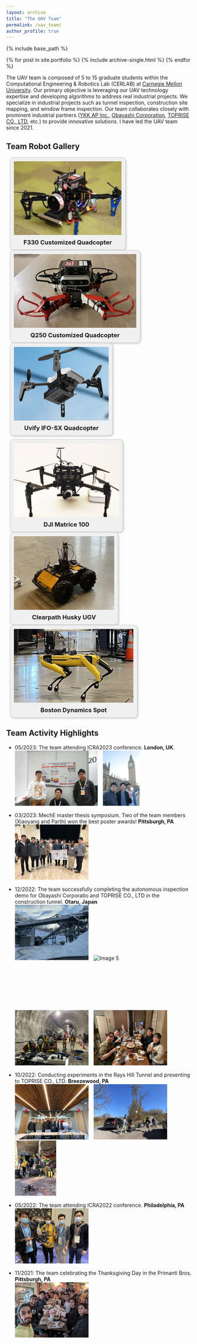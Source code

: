 ```yaml
---
layout: archive
title: "The UAV Team"
permalink: /uav_team/
author_profile: true
---
```


{% include base_path %}


{% for post in site.portfolio %}
  {% include archive-single.html %}
{% endfor %}

The UAV team is composed of 5 to 15 graduate students within the Computational Engineering & Robotics Lab (CERLAB) at [Carnegie Mellon University](https://www.cmu.edu/). Our primary objective is leveraging our UAV technology expertise and developing algorithms to address real industrial projects. We specialize in industrial projects such as tunnel inspection, construction site mapping, and window frame inspection. Our team collaborates closely with prominent industrial partners ([YKK AP Inc.](https://www.ykkap.com/), [Obayashi Corporation](https://www.obayashi.co.jp/en/), [TOPRISE CO., LTD](https://www.toprise.jp/), etc.) to provide innovative solutions. I have led the UAV team since 2021.

Team Robot Gallery
------
<div style="display: flex; justify-content: space-between; margin: 10px; flex-wrap: wrap;">
    <!-- First Block -->
    <div style="text-align: center; border: 1px solid #ccc; background-color: #f0f0f0; padding: 10px; box-shadow: 2px 2px 5px rgba(0,0,0,0.2); border-radius: 10px;">
        <div style="height: 200px; overflow: hidden;">
            <img src="/images/big_drone.jpg" alt="Image 1" style="width: auto; height: 100%;">
        </div>
        <h3 style="margin-top: 10px; margin-bottom: 0;">F330 Customized Quadcopter</h3>
    </div>
    <!-- Second Block -->
    <div style="text-align: center; border: 1px solid #ccc; background-color: #f0f0f0; padding: 10px; box-shadow: 2px 2px 5px rgba(0,0,0,0.2); border-radius: 10px;">
        <div style="height: 200px; overflow: hidden;">
            <img src="/images/small_drone.jpeg" alt="Image 2" style="width: auto; height: 100%;">
        </div>
        <h3 style="margin-top: 10px; margin-bottom: 0;">Q250 Customized Quadcopter</h3>
    </div>
    <!-- Third Block -->
    <div style="text-align: center; border: 1px solid #ccc; background-color: #f0f0f0; padding: 10px; box-shadow: 2px 2px 5px rgba(0,0,0,0.2); border-radius: 10px;">
        <div style="height: 200px; overflow: hidden;">
            <img src="/images/uvify_drone.png" alt="Image 3" style="width: auto; height: 100%;">
        </div>
        <h3 style="margin-top: 10px; margin-bottom: 0;">Uvify IFO-SX Quadcopter</h3>
    </div> 
</div>
<div style="display: flex; justify-content: space-between; margin: 10px; flex-wrap: wrap;">
    <!-- Fourth Block -->
    <div style="text-align: center; border: 1px solid #ccc; background-color: #f0f0f0; padding: 10px; box-shadow: 2px 2px 5px rgba(0,0,0,0.2); border-radius: 10px;">
        <div style="height: 200px; overflow: hidden;">
            <img src="/images/dji_drone.png" alt="Image 4" style="width: auto; height: 100%;">
        </div>
        <h3 style="margin-top: 10px; margin-bottom: 0;">DJI Matrice 100</h3>
    </div> 
    <!-- Fifth Block -->
    <div style="text-align: center; border: 1px solid #ccc; background-color: #f0f0f0; padding: 10px; box-shadow: 2px 2px 5px rgba(0,0,0,0.2); border-radius: 10px;">
        <div style="height: 200px; overflow: hidden;">
            <img src="/images/husky.jpeg" alt="Image 5" style="width: auto; height: 100%;">
        </div>
        <h3 style="margin-top: 10px; margin-bottom: 0;">Clearpath Husky UGV</h3>
    </div> 
    <!-- Sixth Block -->
    <div style="text-align: center; border: 1px solid #ccc; background-color: #f0f0f0; padding: 10px; box-shadow: 2px 2px 5px rgba(0,0,0,0.2); border-radius: 10px;">
        <div style="height: 200px; overflow: hidden;">
            <img src="/images/spot.jpeg" alt="Image 6" style="width: auto; height: 100%;">
        </div>
        <h3 style="margin-top: 10px; margin-bottom: 0;">Boston Dynamics Spot</h3>
    </div> 
</div>

Team Activity Highlights
------
* 05/2023: The team attending ICRA2023 conference. **London, UK**.  
  <img src="/images/london_poster.jpg" alt="Image 1" style="display:inline-block; margin-right:10px; height:150px;" />
  <img src="/images/london_bigben.png" alt="Image 2" style="display:inline-block; margin-right:10px; height:150px;" />

* 03/2023: MechE master thesis symposium. Two of the team members (Xiaoyang and Parth) won the best poster awards! **Pittsburgh, PA**  
  <img src="/images/master_symposium.jpg" alt="Image 3" style="display:inline-block; margin-right:10px; height:150px;" />

* 12/2022: The team successfully completing the autonomous inspection demo for Obayashi Corporatio and TOPRISE CO., LTD in the construction tunnel. **Otaru, Japan**  
  <img src="/images/japan_tunnel_entrance.jpeg" alt="Image 4" style="display:inline-block; margin-right:10px; height:150px;" />
  <img src="/images/japan_tunnel_together.jpeg" alt="Image 5" style="display:inline-block; margin-right:10px; height:150px;" />
  <img src="/images/japan_tunnel_working.jpeg" alt="Image 6" style="display:inline-block; margin-right:10px; height:150px;" />
  <img src="/images/japan_dinner_with_toprise.jpeg" alt="Image 7" style="display:inline-block; margin-right:10px; height:150px;" />

* 10/2022: Conducting experiments in the Rays Hill Tunnel and presenting to TOPRISE CO., LTD. **Breezewood, PA**  
  <img src="/images/rayhill_together.jpeg" alt="Image 8" style="display:inline-block; margin-right:10px; height:150px;" />
  <img src="/images/ranhill_entrance.jpg" alt="Image 9" style="display:inline-block; margin-right:10px; height:150px;" />
  <img src="/images/rayhill_working.jpg" alt="Image 10" style="display:inline-block; margin-right:10px; height:150px;" />

* 05/2022: The team attending ICRA2022 conference. **Philadelphia, PA**  
  <img src="/images/ICRA2022_together.jpeg" alt="Image 11" style="display:inline-block; margin-right:10px; height:150px;" />

* 11/2021: The team celebrating the Thanksgiving Day in the Primanti Bros. **Pittsburgh, PA**  
  <img src="/images/thanksgiving.jpeg" alt="Image 12" style="display:inline-block; margin-right:10px; height:150px;" />


